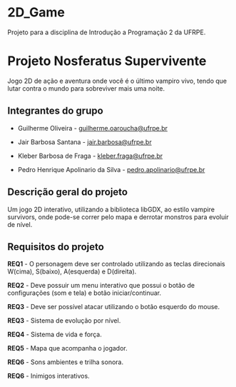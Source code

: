 # 2D_Game
Projeto para a disciplina de Introdução a Programação 2 da UFRPE.

# Projeto Nosferatus Supervivente
Jogo 2D de ação e aventura onde você é o último vampiro vivo, tendo que lutar contra o mundo para sobreviver mais uma noite.

## Integrantes do grupo
* Guilherme Oliveira - guilherme.oaroucha@ufrpe.br

* Jair Barbosa Santana - 
jair.barbosa@ufrpe.br

* Kleber Barbosa de Fraga - kleber.fraga@ufrpe.br

* Pedro Henrique Apolinario da Silva - pedro.apolinario@ufrpe.br

## Descrição  geral do projeto
  Um jogo 2D interativo, utilizando a biblioteca libGDX, ao estilo vampire survivors, onde pode-se correr pelo mapa e derrotar monstros para evoluir de nível.



## Requisitos do projeto
**REQ1** - O personagem deve ser controlado utilizando as teclas direcionais W(cima), S(baixo), A(esquerda) e D(direita). 

**REQ2** - Deve possuir um menu interativo que possui o botão de configurações (som e tela) e botão iniciar/continuar. 

**REQ3** - Deve ser possível atacar utilizando o botão esquerdo do mouse.

**REQ3** - Sistema de evolução por nível.

**REQ4** - Sistema de vida e força.

**REQ5** - Mapa que acompanha o jogador.

**REQ6** - Sons ambientes e trilha sonora.

**REQ6** - Inimigos interativos.
